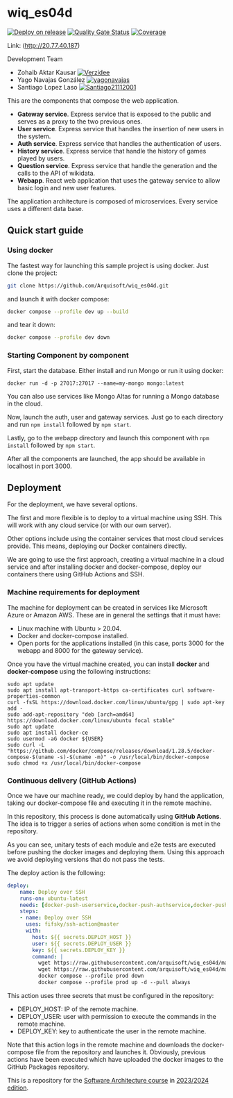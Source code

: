 # wiq_es04d

[![Deploy on release](https://github.com/Arquisoft/wiq_es04d/actions/workflows/release.yml/badge.svg)](https://github.com/Arquisoft/wiq_es04d/actions/workflows/release.yml)
[![Quality Gate Status](https://sonarcloud.io/api/project_badges/measure?project=Arquisoft_wiq_es04d&metric=alert_status)](https://sonarcloud.io/summary/new_code?id=Arquisoft_wiq_es04d)
[![Coverage](https://sonarcloud.io/api/project_badges/measure?project=Arquisoft_wiq_es04d&metric=coverage)](https://sonarcloud.io/summary/new_code?id=Arquisoft_wiq_es04d)

Link: (http://20.77.40.187)

Development Team
- Zohaib Aktar Kausar [![Verzidee]()]([https://github.com/yagonavajas](https://github.com/Verzidee))
- Yago Navajas González [![yagonavajas]()](https://github.com/yagonavajas)
- Santiago Lopez Laso [![Santiago21112001]()](https://github.com/Santiago21112001)

This are the components that compose the web application.

- **Gateway service**. Express service that is exposed to the public and serves as a proxy to the two previous ones.
- **User service**. Express service that handles the insertion of new users in the system.
- **Auth service**. Express service that handles the authentication of users.
- **History service**. Express service that handle the history of games played by users.
- **Question service**. Express service that handle the generation and the calls to the API of wikidata.
- **Webapp**. React web application that uses the gateway service to allow basic login and new user features.

The application architecture is composed of microservices. Every service uses a different data base.

## Quick start guide

### Using docker

The fastest way for launching this sample project is using docker. Just clone the project:

```sh
git clone https://github.com/Arquisoft/wiq_es04d.git
```

and launch it with docker compose:

```sh
docker compose --profile dev up --build
```

and tear it down:

```sh
docker compose --profile dev down
```

### Starting Component by component

First, start the database. Either install and run Mongo or run it using docker:

```docker run -d -p 27017:27017 --name=my-mongo mongo:latest```

You can also use services like Mongo Altas for running a Mongo database in the cloud.

Now, launch the auth, user and gateway services. Just go to each directory and run `npm install` followed by `npm start`.

Lastly, go to the webapp directory and launch this component with `npm install` followed by `npm start`.

After all the components are launched, the app should be available in localhost in port 3000.

## Deployment

For the deployment, we have several options. 

The first and more flexible is to deploy to a virtual machine using SSH. This will work with any cloud service (or with our own server). 

Other options include using the container services that most cloud services provide. This means, deploying our Docker containers directly. 

We are going to use the first approach, creating a virtual machine in a cloud service and after installing docker and docker-compose, deploy our containers there using GitHub Actions and SSH.

### Machine requirements for deployment

The machine for deployment can be created in services like Microsoft Azure or Amazon AWS. These are in general the settings that it must have:

- Linux machine with Ubuntu > 20.04.
- Docker and docker-compose installed.
- Open ports for the applications installed (in this case, ports 3000 for the webapp and 8000 for the gateway service).

Once you have the virtual machine created, you can install **docker** and **docker-compose** using the following instructions:

```ssh
sudo apt update
sudo apt install apt-transport-https ca-certificates curl software-properties-common
curl -fsSL https://download.docker.com/linux/ubuntu/gpg | sudo apt-key add -
sudo add-apt-repository "deb [arch=amd64] https://download.docker.com/linux/ubuntu focal stable"
sudo apt update
sudo apt install docker-ce
sudo usermod -aG docker ${USER}
sudo curl -L "https://github.com/docker/compose/releases/download/1.28.5/docker-compose-$(uname -s)-$(uname -m)" -o /usr/local/bin/docker-compose
sudo chmod +x /usr/local/bin/docker-compose
```

### Continuous delivery (GitHub Actions)

Once we have our machine ready, we could deploy by hand the application, taking our docker-compose file and executing it in the remote machine. 

In this repository, this process is done automatically using **GitHub Actions**. The idea is to trigger a series of actions when some condition is met in the repository. 

As you can see, unitary tests of each module and e2e tests are executed before pushing the docker images and deploying them. Using this approach we avoid deploying versions that do not pass the tests.

The deploy action is the following:

```yml
deploy:
    name: Deploy over SSH
    runs-on: ubuntu-latest
    needs: [docker-push-userservice,docker-push-authservice,docker-push-gatewayservice,docker-push-webapp]
    steps:
    - name: Deploy over SSH
      uses: fifsky/ssh-action@master
      with:
        host: ${{ secrets.DEPLOY_HOST }}
        user: ${{ secrets.DEPLOY_USER }}
        key: ${{ secrets.DEPLOY_KEY }}
        command: |
          wget https://raw.githubusercontent.com/arquisoft/wiq_es04d/master/docker-compose.yml -O docker-compose.yml
          wget https://raw.githubusercontent.com/arquisoft/wiq_es04d/master/.env -O .env
          docker compose --profile prod down
          docker compose --profile prod up -d --pull always
```

This action uses three secrets that must be configured in the repository:
- DEPLOY_HOST: IP of the remote machine.
- DEPLOY_USER: user with permission to execute the commands in the remote machine.
- DEPLOY_KEY: key to authenticate the user in the remote machine.

Note that this action logs in the remote machine and downloads the docker-compose file from the repository and launches it. 
Obviously, previous actions have been executed which have uploaded the docker images to the GitHub Packages repository.

This is a repository for the [Software Architecture course](http://arquisoft.github.io/) in [2023/2024 edition](https://arquisoft.github.io/course2324.html). 
